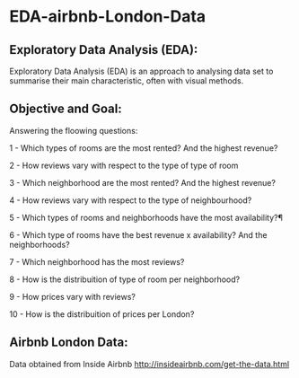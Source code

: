 # EDA-airbnb-London-Data

## Exploratory Data Analysis (EDA):

Exploratory Data Analysis (EDA) is an approach to analysing data set to summarise their main characteristic, often with visual methods.

## Objective and Goal:

Answering the floowing questions:

1 - Which types of rooms are the most rented? And the highest revenue?

2 - How reviews vary with respect to the type of type of room

3 - Which neighborhood are the most rented? And the highest revenue?

4 - How reviews vary with respect to the type of neighbourhood?

5 - Which types of rooms and neighborhoods have the most availability?¶

6 - Which type of rooms have the best revenue x availability? And the neighborhoods?

7 - Which neighborhood has the most reviews?

8 - How is the distribuition of type of room per neighborhood?

9 - How prices vary with reviews?

10 - How is the distribuition of prices per London?

 
## Airbnb London Data:
Data obtained from Inside Airbnb http://insideairbnb.com/get-the-data.html
